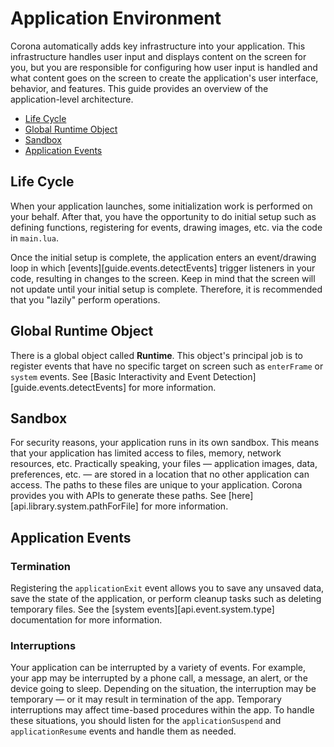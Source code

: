 # Application Environment

Corona automatically adds key infrastructure into your application. This infrastructure handles user input and displays content on the screen for you, but you are responsible for configuring how user input is handled and what content goes on the screen to create the application's user interface, behavior, and features. This guide provides an overview of the <nobr>application-level architecture</nobr>.

<div class="guides-toc">

* [Life Cycle](#lifecycle)
* [Global Runtime Object](#globalruntime)
* [Sandbox](#sandbox)
* [Application Events](#appevents)

</div>



<a id="basicstruct"></a>

## Life Cycle

When your application launches, some initialization work is performed on your behalf. After that, you have the opportunity to do initial setup such as defining functions, registering for events, drawing images, etc. via the code in `main.lua`.

Once the initial setup is complete, the application enters an event/drawing loop in which [events][guide.events.detectEvents] trigger listeners in your code, resulting in changes to the screen. Keep in mind that the screen will not update until your initial setup is complete. Therefore, it is recommended that you "lazily" perform operations.



<a id="globalruntime"></a>

## Global Runtime Object

There is a global object called __Runtime__. This object's principal job is to register events that have no specific target on screen such as `enterFrame` or `system` events. See [Basic Interactivity and Event Detection][guide.events.detectEvents] for more information.




<a id="sandbox"></a>

## Sandbox

For security reasons, your application runs in its own sandbox. This means that your application has limited access to files, memory, network resources, etc. Practically speaking, your files&nbsp;&mdash; application images, data, <nobr>preferences, etc. &mdash;</nobr> are stored in a location that no other application can access. The paths to these files are unique to your application. Corona provides you with APIs to generate these paths. See [here][api.library.system.pathForFile] for more information.




<a id="appevents"></a>

## Application Events

### Termination

Registering the `applicationExit` event allows you to save any unsaved data, save the state of the application, or perform cleanup tasks such as deleting temporary files. See the [system&nbsp;events][api.event.system.type] documentation for more information.

### Interruptions

Your application can be interrupted by a variety of events. For example, your app may be interrupted by a phone call, a message, an alert, or the device going to sleep. Depending on the situation, the interruption may be temporary&nbsp;&mdash; or it may result in termination of the app. Temporary interruptions may affect time-based procedures within the app. To handle these situations, you should listen for the `applicationSuspend` and `applicationResume` events and handle them as needed.
